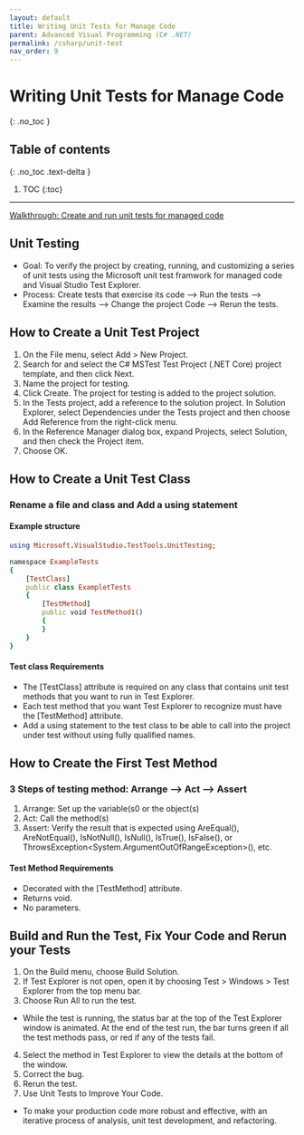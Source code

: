 ```yaml
---
layout: default
title: Writing Unit Tests for Manage Code
parent: Advanced Visual Programming (C# .NET)
permalink: /csharp/unit-test
nav_order: 9
---
```


# Writing Unit Tests for Manage Code
{: .no_toc }

## Table of contents
{: .no_toc .text-delta }

1. TOC
{:toc}

---

[Walkthrough: Create and run unit tests for managed code](https://docs.microsoft.com/en-us/visualstudio/test/walkthrough-creating-and-running-unit-tests-for-managed-code?view=vs-2019)

## Unit Testing 
* Goal: To verify the project by creating, running, and customizing a series of unit tests using the Microsoft unit test framwork for managed code and Visual Studio Test Explorer. 
* Process: Create tests that exercise its code --> Run the tests --> Examine the results --> Change the project Code --> Rerun the tests. 

## How to Create a Unit Test Project 
1. On the File menu, select Add > New Project.
2. Search for and select the C# MSTest Test Project (.NET Core) project template, and then click Next.
3. Name the project for testing. 
4. Click Create. The project for testing is added to the project solution.
5. In the Tests project, add a reference to the solution project. In Solution Explorer, select Dependencies under the Tests project and then choose Add Reference from the right-click menu.
6. In the Reference Manager dialog box, expand Projects, select Solution, and then check the Project item.
7. Choose OK.

## How to Create a Unit Test Class 
### Rename a file and class and Add a using statement
#### Example structure
```ruby 
using Microsoft.VisualStudio.TestTools.UnitTesting;

namespace ExampleTests
{
    [TestClass]
    public class ExampletTests
    {
        [TestMethod]
        public void TestMethod1()
        {
        }
    }
}
```
#### Test class Requirements
* The [TestClass] attribute is required on any class that contains unit test methods that you want to run in Test Explorer.
* Each test method that you want Test Explorer to recognize must have the [TestMethod] attribute.
* Add a using statement to the test class to be able to call into the project under test without using fully qualified names.

## How to Create the First Test Method
### 3 Steps of testing method: Arrange --> Act --> Assert
1. Arrange: Set up the variable(s0 or the object(s) 
2. Act: Call the method(s) 
3. Assert: Verify the result that is expected using AreEqual(), AreNotEqual(), IsNotNull(), IsNull(), IsTrue(), IsFalse(), or ThrowsException<System.ArgumentOutOfRangeException>(), etc. 
#### Test Method Requirements
* Decorated with the [TestMethod] attribute.
* Returns void.
* No parameters.

## Build and Run the Test, Fix Your Code and Rerun your Tests
1. On the Build menu, choose Build Solution.
2. If Test Explorer is not open, open it by choosing Test > Windows > Test Explorer from the top menu bar.
3. Choose Run All to run the test.
  - While the test is running, the status bar at the top of the Test Explorer window is animated. At the end of the test run, the bar turns green if all the test methods pass, or red if any of the tests fail.
4. Select the method in Test Explorer to view the details at the bottom of the window.
5. Correct the bug.
6. Rerun the test.
7. Use Unit Tests to Improve Your Code. 
* To make your production code more robust and effective, with an iterative process of analysis, unit test development, and refactoring. 

